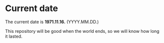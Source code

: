 # Current date

The current date is **1971.11.16.** (YYYY.MM.DD.)

This repository will be good when the world ends, so we will know how long it lasted.